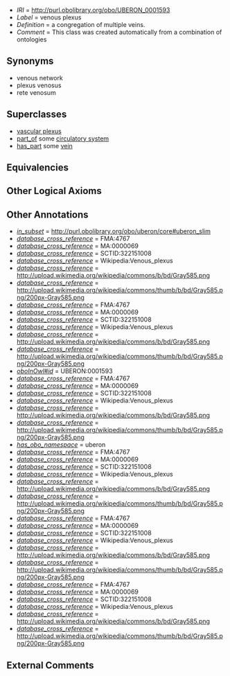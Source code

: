  * *IRI* = http://purl.obolibrary.org/obo/UBERON_0001593
 * *Label* = venous plexus
 * *Definition* = a congregation of multiple veins.
 * *Comment* = This class was created automatically from a combination of ontologies

## Synonyms

 * venous network
 * plexus venosus
 * rete venosum

## Superclasses

 * [vascular plexus](../../UBERON/29/UBERON_0005629.md)
 * [part_of](../../BFO/50/BFO_0000050.md) some [circulatory system](../../UBERON/09/UBERON_0001009.md)
 * [has_part](../../BFO/51/BFO_0000051.md) some [vein](../../UBERON/38/UBERON_0001638.md)

## Equivalencies


## Other Logical Axioms


## Other Annotations

 * *[in_subset](../../et/oboInOwl#inSubset.md)* = http://purl.obolibrary.org/obo/uberon/core#uberon_slim
 * *[database_cross_reference](../../ef/oboInOwl#hasDbXref.md)* = FMA:4767
 * *[database_cross_reference](../../ef/oboInOwl#hasDbXref.md)* = MA:0000069
 * *[database_cross_reference](../../ef/oboInOwl#hasDbXref.md)* = SCTID:322151008
 * *[database_cross_reference](../../ef/oboInOwl#hasDbXref.md)* = Wikipedia:Venous_plexus
 * *[database_cross_reference](../../ef/oboInOwl#hasDbXref.md)* = http://upload.wikimedia.org/wikipedia/commons/b/bd/Gray585.png
 * *[database_cross_reference](../../ef/oboInOwl#hasDbXref.md)* = http://upload.wikimedia.org/wikipedia/commons/thumb/b/bd/Gray585.png/200px-Gray585.png
 * *[database_cross_reference](../../ef/oboInOwl#hasDbXref.md)* = FMA:4767
 * *[database_cross_reference](../../ef/oboInOwl#hasDbXref.md)* = MA:0000069
 * *[database_cross_reference](../../ef/oboInOwl#hasDbXref.md)* = SCTID:322151008
 * *[database_cross_reference](../../ef/oboInOwl#hasDbXref.md)* = Wikipedia:Venous_plexus
 * *[database_cross_reference](../../ef/oboInOwl#hasDbXref.md)* = http://upload.wikimedia.org/wikipedia/commons/b/bd/Gray585.png
 * *[database_cross_reference](../../ef/oboInOwl#hasDbXref.md)* = http://upload.wikimedia.org/wikipedia/commons/thumb/b/bd/Gray585.png/200px-Gray585.png
 * *[oboInOwl#id](../../id/oboInOwl#id.md)* = UBERON:0001593
 * *[database_cross_reference](../../ef/oboInOwl#hasDbXref.md)* = FMA:4767
 * *[database_cross_reference](../../ef/oboInOwl#hasDbXref.md)* = MA:0000069
 * *[database_cross_reference](../../ef/oboInOwl#hasDbXref.md)* = SCTID:322151008
 * *[database_cross_reference](../../ef/oboInOwl#hasDbXref.md)* = Wikipedia:Venous_plexus
 * *[database_cross_reference](../../ef/oboInOwl#hasDbXref.md)* = http://upload.wikimedia.org/wikipedia/commons/b/bd/Gray585.png
 * *[database_cross_reference](../../ef/oboInOwl#hasDbXref.md)* = http://upload.wikimedia.org/wikipedia/commons/thumb/b/bd/Gray585.png/200px-Gray585.png
 * *[has_obo_namespace](../../ce/oboInOwl#hasOBONamespace.md)* = uberon
 * *[database_cross_reference](../../ef/oboInOwl#hasDbXref.md)* = FMA:4767
 * *[database_cross_reference](../../ef/oboInOwl#hasDbXref.md)* = MA:0000069
 * *[database_cross_reference](../../ef/oboInOwl#hasDbXref.md)* = SCTID:322151008
 * *[database_cross_reference](../../ef/oboInOwl#hasDbXref.md)* = Wikipedia:Venous_plexus
 * *[database_cross_reference](../../ef/oboInOwl#hasDbXref.md)* = http://upload.wikimedia.org/wikipedia/commons/b/bd/Gray585.png
 * *[database_cross_reference](../../ef/oboInOwl#hasDbXref.md)* = http://upload.wikimedia.org/wikipedia/commons/thumb/b/bd/Gray585.png/200px-Gray585.png
 * *[database_cross_reference](../../ef/oboInOwl#hasDbXref.md)* = FMA:4767
 * *[database_cross_reference](../../ef/oboInOwl#hasDbXref.md)* = MA:0000069
 * *[database_cross_reference](../../ef/oboInOwl#hasDbXref.md)* = SCTID:322151008
 * *[database_cross_reference](../../ef/oboInOwl#hasDbXref.md)* = Wikipedia:Venous_plexus
 * *[database_cross_reference](../../ef/oboInOwl#hasDbXref.md)* = http://upload.wikimedia.org/wikipedia/commons/b/bd/Gray585.png
 * *[database_cross_reference](../../ef/oboInOwl#hasDbXref.md)* = http://upload.wikimedia.org/wikipedia/commons/thumb/b/bd/Gray585.png/200px-Gray585.png
 * *[database_cross_reference](../../ef/oboInOwl#hasDbXref.md)* = FMA:4767
 * *[database_cross_reference](../../ef/oboInOwl#hasDbXref.md)* = MA:0000069
 * *[database_cross_reference](../../ef/oboInOwl#hasDbXref.md)* = SCTID:322151008
 * *[database_cross_reference](../../ef/oboInOwl#hasDbXref.md)* = Wikipedia:Venous_plexus
 * *[database_cross_reference](../../ef/oboInOwl#hasDbXref.md)* = http://upload.wikimedia.org/wikipedia/commons/b/bd/Gray585.png
 * *[database_cross_reference](../../ef/oboInOwl#hasDbXref.md)* = http://upload.wikimedia.org/wikipedia/commons/thumb/b/bd/Gray585.png/200px-Gray585.png

## External Comments


